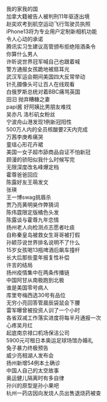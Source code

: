 我的家我的国  
加拿大籍被告人被判刑11年驱逐出境  
赵奕欢考到航空运动飞行驾驶员执照  
iPhone13将为专业用户定制新相机功能  
令人心动的承诺  
腾讯实习生建议高管颁布拒绝陪酒条令  
你算什么男人  
许昕说世界冠军喊自己也跟着喊  
警方通报女孩跪地被扇耳光  
武汉军运会期间美国四大反常举动  
针孔摄像头可让百人在线观看  
白俄罗斯总统对着BBC痛骂英国  
田汨 抛弃糟糠之妻  
papi酱 好阿姨比男朋友难找  
吴亦凡 洛杉矶女粉丝  
宁波舟山港发现1例新冠阳性  
500万人内的全员核酸要2天内完成  
万茜李庚希痛哭  
童瑶心形花卉裙  
美国一女子超市舔商品自证不怕新冠  
顾漫的骄阳似我什么时候写完  
无限深度改名峰爆定档  
霍尊爸爸回应  
陈露好友王萌发文  
张瑛  
王一博swag挑眉杀  
贾乃亮黄明昊作弊猜词  
陈伟霆限定版橘色头发  
陈露谈与霍尊九年恋情  
扬州老人向检测点志愿者吐痰  
自称秦皇岛被救女生哥哥被打假  
孙颖莎说世界排名说明不了什么  
15岁女孩喝13瓶啤酒后飙车撞杆  
长大后那些童年报复性补偿  
许言的结局  
扬州疫情集中在两条传播链  
中国阿甘从南极跑到北极  
谁是美国零号病人  
库里夸梅西选30号有品位  
无穷小亮回答管晨辰袋鼠会下腰  
雷军曝曾被投资人训了一个小时  
各省双减工作落实进度将每半月通报一次  
心疼吴月红  
起底南京禄口机场保洁公司  
5900元可租日本奥运足球场馆办婚礼  
兔子暴力终极预告  
威少亮相湖人发布会  
扬州新增54例本土确诊  
中国人自己的太空故事  
奥运健儿隔离时有多自律  
孙兴的原型是孙小果吧  
杭州一药店因向发烧人员出售退烧药被查  
